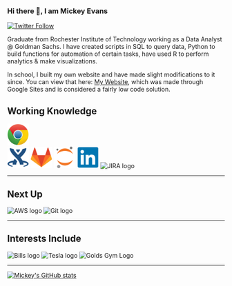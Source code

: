 ### Hi there 👋, I am Mickey Evans
[![Twitter Follow](https://img.shields.io/twitter/follow/MickeyEvans_?style=social)](https://twitter.com/MickeyEvans_)

Graduate from Rochester Institute of Technology working as a Data Analyst @ Goldman Sachs. 
I have created scripts in SQL to query data, Python to build functions for automation of certain tasks, have used R to perform analytics & make visualizations. 

In school, I built my own website and have made slight modifications to it since. You can view that here: [My Website](https://sites.google.com/g.rit.edu/mickey/), which was made through Google Sites and is considered a fairly low code solution.

## Working Knowledge
<img src="https://github.com/devicons/devicon/blob/master/icons/chrome/chrome-original.svg" 
					alt="Chrome logo" width="50" height="50" />			
<img src="https://github.com/devicons/devicon/blob/master/icons/confluence/confluence-original.svg" 
					alt="Confluence logo" width="50" height="50" /> 
<img src="https://github.com/devicons/devicon/blob/master/icons/gitlab/gitlab-original.svg" 
					alt="GitLab logo" width="50" height="50" /> 
<img src="https://github.com/devicons/devicon/blob/master/icons/jupyter/jupyter-original.svg" 
					alt="Jupyter logo" width="50" height="50" /> 
<img src="https://github.com/devicons/devicon/blob/master/icons/linkedin/linkedin-original.svg" 
					alt="LinkedIn logo" width="50" height="50" /> 
<img src="https://cdn.worldvectorlogo.com/logos/jira-1.svg" 
					alt="JIRA logo" width="50" height="50" /> 

---

## Next Up
<img src="https://cdn.worldvectorlogo.com/logos/aws-2.svg" 
					alt="AWS logo" width="50" height="50" /> 
<img src="https://cdn.worldvectorlogo.com/logos/git.svg" 
					alt="Git logo" width="50" height="50" />

---

## Interests Include
<img src="https://cdn.worldvectorlogo.com/logos/buffalo-bills-4.svg" 
					alt="Bills logo" width="50" height="50" /> 
<img src="https://cdn.worldvectorlogo.com/logos/tesla-9.svg" 
					alt="Tesla logo" width="50" height="50" /> 
<img src="https://cdn.worldvectorlogo.com/logos/gold-s-gym.svg" 
					alt="Golds Gym Logo" width="50" height="50" /> 

---

[![Mickey's GitHub stats](https://github-readme-stats.vercel.app/api?username=mue8010)](https://github.com/mue8010/github-readme-stats)

 
<!--
**mue8010/mue8010** is a ✨ _special_ ✨ repository because its `README.md` (this file) appears on your GitHub profile.

Here are some ideas to get you started:

- 🔭 I’m currently working on ...
- 🌱 I’m currently learning ...
- 👯 I’m looking to collaborate on ...
- 🤔 I’m looking for help with ...
- 💬 Ask me about ...
- 📫 How to reach me: ...
- 😄 Pronouns: ...
- ⚡ Fun fact: ...
-->
